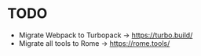 # TODO

- Migrate Webpack to Turbopack -> <https://turbo.build/>
- Migrate all tools to Rome -> <https://rome.tools/>
